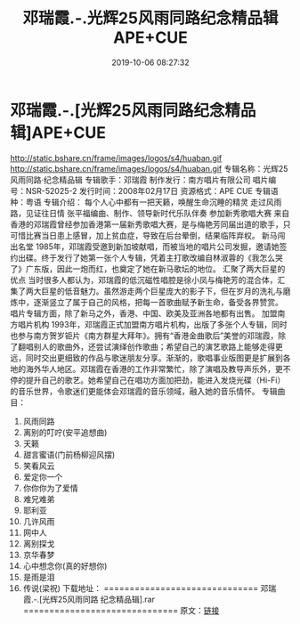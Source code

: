 ﻿---
title: 邓瑞霞.-.光辉25风雨同路纪念精品辑APE+CUE
date: 2019-10-06 08:27:32
categories: None
tags: 华语中文
---
# 邓瑞霞.-.[光辉25风雨同路纪念精品辑]APE+CUE

http://static.bshare.cn/frame/images/logos/s4/huaban.gif
http://static.bshare.cn/frame/images/logos/s4/huaban.gif
专辑名称：光辉25风雨同路·纪念精品辑
专辑歌手：邓瑞霞
制作发行：南方唱片有限公司
唱片编号：NSR-52025-2
发行时间：2008年02月17日
资源格式：APE CUE
专辑语种：粤语
专辑介绍：
每个人心中都有一把天籁，唤醒生命沉睡的精灵
走过风雨路，见证往日情
张平福编曲、制作、领导新时代乐队伴奏
参加新秀歌唱大赛
来自香港的邓瑞霞曾经参加香港第一届新秀歌唱大赛，是与梅艳芳同届出道的歌手，只可惜比赛当日患上感冒，加上贫血症，导致在后台晕倒，结果临阵弃权。
新马闯出名堂
1985年，邓瑞霞受邀到新加坡献唱，而被当地的唱片公司发掘，邀请她签约出碟。终于发行了她第一张个人专辑，凭着主打歌改编自林淑蓉的《我怎么哭了》广东版，因此一炮而红，也奠定了她在新马歌坛的地位。
汇聚了两大巨星的优点
当时很多人都认为，邓瑞霞的低沉磁性唱腔是徐小凤与梅艳芳的混合体，汇集了两大巨星的低音魅力。虽然游走两个巨星庞大的影子下，但在岁月的洗礼与磨炼中，逐渐竖立了属于自己的风格，把每一首歌曲赋予新生命，备受各界赞赏。
唱片专辑方面，除了新马之外，香港、中国、欧美及亚洲各地都有出售。
加盟南方唱片机构
1993年，邓瑞霞正式加盟南方唱片机构，出版了多张个人专辑，同时也参与南方贺岁钜片《南方群星大拜年》。拥有“香港金曲歌后”美誉的邓瑞霞，除了翻唱别人的歌曲外，还尝试演绎创作歌曲；希望自己的演艺歌路上能够走得更远，同时交出更细致的作品与歌迷朋友分享。渐渐的，歌唱事业版图更是扩展到各地的海外华人地区。邓瑞霞在香港的工作非常繁忙，除了演唱及教导声乐外，更不停的提升自己的歌艺。她希望自己在唱功方面加把劲，能进入发烧光碟（Hi-Fi）的音乐世界，令歌迷们更能体会邓瑞霞的音乐领域，融入她的音乐情怀。
专辑曲目：
01. 风雨同路
02. 离别的叮咛(安平追想曲)
03. 天籁
04. 甜言蜜语(门前杨柳迎风摆)
05. 笑看风云
06. 爱定你一个
07. 你你你为了爱情
08. 难兄难弟
09. 耶利亚
10. 几许风雨
11. 网中人
12. 离别探戈
13. 京华春梦
14. 心中想念你(真的好想你)
15. 是雨是泪
16. 传说(梁祝)
下载地址：
==============================
邓瑞霞.-.[光辉25风雨同路 纪念精品辑].rar
==============================
原文：[链接](https://blog.sina.com.cn/s/blog_1647c7e7601030h9g.html)